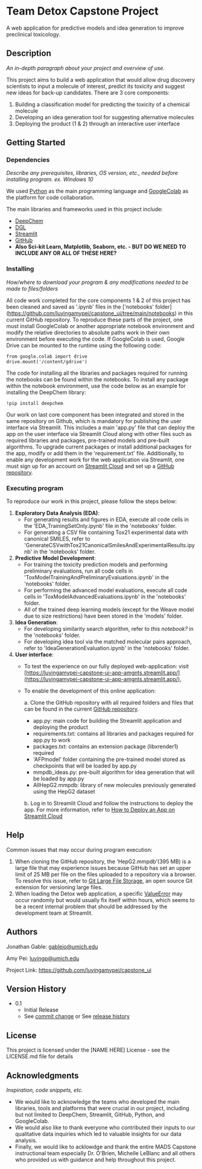 # Team Detox Capstone Project 

A web application for predictive models and idea generation to improve preclinical toxicology. 

## Description
*An in-depth paragraph about your project and overview of use.*

This project aims to build a web application that would allow drug discovery scientists to input a molecule of interest, predict its toxicity and suggest new ideas for back-up candidates. 
There are 3 core components:
1. Building a classification model for predicting the toxicity of a chemical molecule
2. Developing an idea generation tool for suggesting alternative molecules
3. Deploying the product (1 & 2) through an interactive user interface 

## Getting Started

### Dependencies
*Describe any prerequisites, libraries, OS version, etc., needed before installing program. ex. Windows 10*

We used [Python]( https://www.python.org/) as the main programming language and [GoogleColab](https://colab.research.google.com/) as the platform for code collaboration.

The main libraries and frameworks used in this project include:
* [DeepChem](https://deepchem.io/)
* [DGL](https://www.dgl.ai/) 
* [Streamlit](https://streamlit.io/)
* [GitHub](https://github.com/)
* **Also Sci-kit Learn, Matplotlib, Seaborn, etc. - BUT DO WE NEED TO INCLUDE ANY OR ALL OF THESE HERE?** 

### Installing

*How/where to download your program & any modifications needed to be made to files/folders*

All code work completed for the core components 1 & 2 of this project has been cleaned and saved as '.ipynb' files in the ['notebooks' folder] (https://github.com/luyingamypei/capstone_ui/tree/main/notebooks) in this current GitHub repository. To reproduce these parts of the project, one must install GoogleColab or another appropriate notebook environment and modify the relative directories to absolute paths work in their own environment before executing the code. If GoogleColab is used, Google Drive can be mounted to the runtime using the following code:
```
from google.colab import drive
drive.mount('/content/gdrive')
```
The code for installing all the libraries and packages required for running the notebooks can be found within the notebooks. To install any package within the notebook environment, use the code below as an example for installing the DeepChem library: 
```
!pip install deepchem
```

Our work on last core component has been integrated and stored in the same repository on Github, which is mandatory for publishing the user interface via Streamlit. This includes a main 'app.py' file that can deploy the app on the user interface via Streamlit Cloud along with other files such as required libraries and packages, pre-trained models and pre-built algorithms. To upgrade current packages or install additional packages for the app, modify or add them in the 'requirement.txt' file. Additionally, to enable any development work for the web application via Streamlit, one must sign up for an account on [Streamlit Cloud](https://streamlit.io/cloud) and set up a [GitHub repository](https://docs.github.com/en/get-started/quickstart/create-a-repo).


### Executing program

To reproduce our work in this project, please follow the steps below:
1. **Exploratory Data Analysis (EDA)**: 
   - For generating results and figures in EDA, execute all code cells in the 'EDA_TrainingSetOnly.ipynb' file in the 'notebooks' folder.
   - For generating a CSV file containing Tox21 experimental data with canonical SMILES, refer to 'GenerateCSVwithTox21CanonicalSmilesAndExperimentalResults.ipynb' in the 'notebooks' folder.  
2. **Predictive Model Development**:
   - For training the toxicity prediction models and performing preliminary evaluations, run all code cells in 'ToxModelTrainingAndPreliminaryEvaluations.ipynb' in the 'notebooks' folder.
   - For performing the advanced model evaluations, execute all code cells in 'ToxModelAdvancedEvaluations.ipynb' in the 'notebooks' folder.
   - All of the trained deep learning models (except for the Weave model due to size restrictions) have been stored in the 'models' folder.
3. **Idea Generation**:
   - For developing similarity search algorithm, refer to *this notebook?* in the 'notebooks' folder.
   - For developing idea tool via the matched molecular pairs approach, refer to 'IdeaGenerationEvaluation.ipynb' in the 'notebooks' folder.  
4. **User interface**:
   - To test the experience on our fully deployed web-application: visit [https://luyingamypei-capstone-ui-app-amgnts.streamlit.app/](https://luyingamypei-capstone-ui-app-amgnts.streamlit.app/), 
   - To enable the development of this online application:
   
      a. Clone the GitHub repository with all required folders and files that can be found in the current [GitHub repository](https://github.com/luyingamypei/capstone_ui).  
      - app.py: main code for building the Streamlit application and deploying the product  
      - requirements.txt: contains all libraries and packages required for app.py to work
      - packages.txt: contains an extension package (libxrender1) required
      - 'AFPmodel' folder containing the pre-trained model stored as checkpoints that will be loaded by app.py
      - mmpdb_ideas.py: pre-built algorithm for idea generation that will be loaded by app.py
      - AllHepG2.mmpdb: library of new molecules previously generated using the HepG2 dataset

      b. Log in to Streamlit Cloud and follow the instructions to deploy the app. For more information, refer to [How to Deploy an App on Streamlit Cloud](https://docs.streamlit.io/streamlit-community-cloud/get-started/deploy-an-app)

## Help

Common issues that may occur during program execution:
1. When cloning the GitHub repository, the 'HepG2.mmpdb'(395 MB) is a large file that may experience issues because GitHub has set an upper limit of 25 MB per file on the files uploaded to a repository via a browser. To resolve this issue, refer to [Git Large File Storage](https://git-lfs.com/), an open source Git extension for versioning large files.
2. When loading the Detox web application, a specific [ValueError](https://discuss.streamlit.io/t/valueerror-setting-an-array-element-with-a-sequence/40272) may occur randomly but would usually fix itself within hours, which seems to be a recent internal problem that should be addressed by the development team at Streamlit.     

## Authors

Jonathan Gable: gablejo@umich.edu

Amy Pei: luyingp@umich.edu

Project Link: https://github.com/luyingamypei/capstone_ui

## Version History
    
* 0.1
    * Initial Release
    * See [commit change](https://github.com/luyingamypei/capstone_ui/commits/main) or See [release history](https://github.com/luyingamypei/capstone_ui/releases)

## License

This project is licensed under the [NAME HERE] License - see the LICENSE.md file for details

## Acknowledgments

*Inspiration, code snippets, etc.*

* We would like to acknowledge the teams who developed the main libraries, tools and platforms that were crucial in our project, including but not limited to DeepChem, Streamlit, GitHub, Python, and GoogleColab.
* We would also like to thank everyone who contributed their inputs to our qualitative data inquiries which led to valuable insights for our data analysis.
* Finally, we would like to acklowdge and thank the entire MADS Capstone instructional team especially Dr. O'Brien, Michelle LeBlanc and all others who provided us with guidance and help throughout this project.



